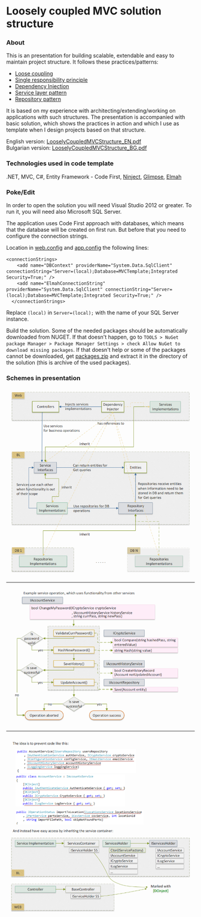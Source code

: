 # Loosely coupled MVC solution structure

### About

This is an presentation for building scalable, extendable and easy to maintain project structure. It follows these practices/patterns:
* [Loose coupling](http://en.wikipedia.org/wiki/Loose_coupling)
* [Single responsibility principle](http://en.wikipedia.org/wiki/Single_responsibility_principle)
* [Dependency Injection](http://stackoverflow.com/questions/130794/what-is-dependency-injection)
* [Service layer pattern](http://programmers.stackexchange.com/questions/162399/how-essential-is-it-to-make-a-service-layer)
* [Repository pattern](http://msdn.microsoft.com/en-us/library/ff649690.aspx)  
 
It is based on my experience with architecting/extending/working on applications with such structures. The presentation is accompanied with basic solution, which shows the practices in action and which I use as template when I design projects based on that structure.

English version: [LooselyCoupledMVCStructure_EN.pdf](https://github.com/raste/LooselyCoupledStructure/blob/master/LooselyCoupledMVCStructure_EN.pdf)  
Bulgarian version: [LooselyCoupledMVCStructure_BG.pdf](https://github.com/raste/LooselyCoupledStructure/blob/master/LooselyCoupledMVCStructure_BG.pdf)

### Technologies used in code template

.NET, MVC, C#, Entity Framework - Code First, [Ninject](http://www.ninject.org/), [Glimpse](http://getglimpse.com/), [Elmah](https://code.google.com/p/elmah/)

### Poke/Edit

In order to open the solution you will need Visual Studio 2012 or greater. To run it, you will need also Microsoft SQL Server.

The application uses Code First approach with databases, which means that the database will be created on first run. But before that you need to configure the connection strings.

Location in [web.config](https://github.com/raste/LooselyCoupledStructure/blob/master/Source/Web/Web.config) and [app.config](https://github.com/raste/LooselyCoupledStructure/blob/master/Source/DB/App.config) the following lines:
```
<connectionStrings>
    <add name="DBContext" providerName="System.Data.SqlClient" connectionString="Server=(local);Database=MVCTemplate;Integrated Security=True;" />
    <add name="ElmahConnectionString" providerName="System.Data.SqlClient" connectionString="Server=(local);Database=MVCTemplate;Integrated Security=True;" />
  </connectionStrings>
```
Replace `(local)` in `Server=(local);` with the name of your SQL Server instance. 

Build the solution. Some of the needed packages should be automatically downloaded from NUGET. If that doesn't happen, go to `TOOLS > NuGet package Manager > Package Manager Settings > check Allow NuGet to download missing packages`. If that doesn't help or some of the packages cannot be downloaded, get [packages.zip](https://github.com/raste/LooselyCoupledStructure/blob/master/Packages/packages.zip) and extract it in the directory of the solution (this is archive of the used packages).

### Schemes in presentation

![alt text](https://github.com/raste/LooselyCoupledStructure/blob/master/screenshots/Structure.png "Solution structure")

---

![alt text](https://github.com/raste/LooselyCoupledStructure/blob/master/screenshots/Operation.png "Operation dependencies")

--- 

![alt text](https://github.com/raste/LooselyCoupledStructure/blob/master/screenshots/Extensions.png "Lazy loading")


